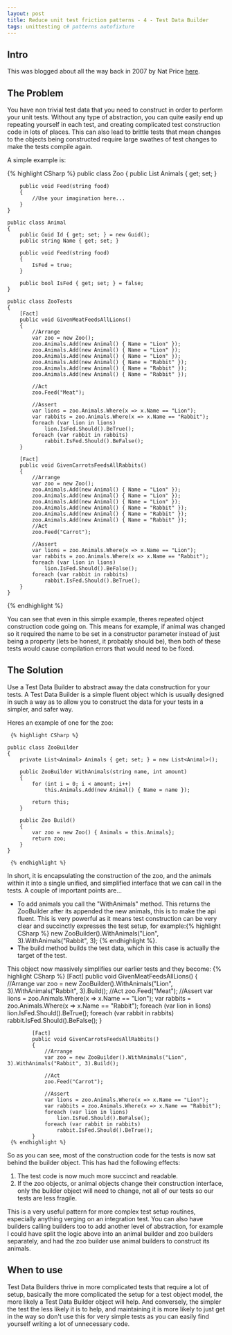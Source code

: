 ```yaml
---
layout: post
title: Reduce unit test friction patterns - 4 - Test Data Builder
tags: unittesting c# patterns autofixture
---
```


## Intro
This was blogged about all the way back in 2007 by Nat Price [here](http://www.natpryce.com/articles/000714.html).

## The Problem
You have non trivial test data that you need to construct in order to perform your unit tests. Without any type of abstraction, you can quite easily end up repeating yourself in each test, and creating complicated test construction code in lots of places. This can also lead to brittle tests that mean changes to the objects being constructed require large swathes of test changes to make the tests compile again. 

A simple example is: 

   {% highlight CSharp %}
   public class Zoo
    {
        public List<Animal> Animals { get; set; }

        public void Feed(string food)
        {
            //Use your imagination here...
        }
    }

    public class Animal
    {
        public Guid Id { get; set; } = new Guid();
        public string Name { get; set; }

        public void Feed(string food)
        {
            IsFed = true;
        }

        public bool IsFed { get; set; } = false;
    }

    public class ZooTests
    {
        [Fact]
        public void GivenMeatFeedsAllLions()
        {
            //Arrange
            var zoo = new Zoo();
            zoo.Animals.Add(new Animal() { Name = "Lion" });
            zoo.Animals.Add(new Animal() { Name = "Lion" });
            zoo.Animals.Add(new Animal() { Name = "Lion" });
            zoo.Animals.Add(new Animal() { Name = "Rabbit" });
            zoo.Animals.Add(new Animal() { Name = "Rabbit" });
            zoo.Animals.Add(new Animal() { Name = "Rabbit" });

            //Act
            zoo.Feed("Meat");

            //Assert
            var lions = zoo.Animals.Where(x => x.Name == "Lion");
            var rabbits = zoo.Animals.Where(x => x.Name == "Rabbit");
            foreach (var lion in lions)
                lion.IsFed.Should().BeTrue();
            foreach (var rabbit in rabbits)
                rabbit.IsFed.Should().BeFalse();
        }

        [Fact]
        public void GivenCarrotsFeedsAllRabbits()
        {
            //Arrange
            var zoo = new Zoo();
            zoo.Animals.Add(new Animal() { Name = "Lion" });
            zoo.Animals.Add(new Animal() { Name = "Lion" });
            zoo.Animals.Add(new Animal() { Name = "Lion" });
            zoo.Animals.Add(new Animal() { Name = "Rabbit" });
            zoo.Animals.Add(new Animal() { Name = "Rabbit" });
            zoo.Animals.Add(new Animal() { Name = "Rabbit" });
            //Act
            zoo.Feed("Carrot");

            //Assert
            var lions = zoo.Animals.Where(x => x.Name == "Lion");
            var rabbits = zoo.Animals.Where(x => x.Name == "Rabbit");
            foreach (var lion in lions)
                lion.IsFed.Should().BeFalse();
            foreach (var rabbit in rabbits)
                rabbit.IsFed.Should().BeTrue();
        }
    }
   {% endhighlight %}

You can see that even in this simple example, theres repeated object construction code going on. This means for example, if animal was changed so it required the name to be set in a constructor parameter instead of just being a property (lets be honest, it probably should be), then both of these tests would cause compilation errors that would need to be fixed.

## The Solution
Use a Test Data Builder to abstract away the data construction for your tests. A  Test Data Builder is a simple fluent object which is usually designed in such a way as to allow you to construct the data for your tests in a simpler, and safer way.

Heres an example of one for the zoo:

     {% highlight CSharp %}
    
    public class ZooBuilder
    {
        private List<Animal> Animals { get; set; } = new List<Animal>();

        public ZooBuilder WithAnimals(string name, int amount)
        {
            for (int i = 0; i < amount; i++)
                this.Animals.Add(new Animal() { Name = name });

            return this;
        }

        public Zoo Build()
        {
            var zoo = new Zoo() { Animals = this.Animals};
            return zoo;
        }
    }

     {% endhighlight %}

In short, it is encapsulating the construction of the zoo, and the animals within it into a single unified, and simplified interface that we can call in the tests. A couple of important points are... 

* To add animals you call the "WithAnimals" method. This returns the ZooBuilder after its appended the new animals, this is to make the api fluent.  This is very powerful as it means test construction can be very clear and succinctly expresses the test setup, for example:{% highlight CSharp %}  new ZooBuilder().WithAnimals("Lion", 3).WithAnimals("Rabbit", 3);    {% endhighlight %}.
* The build method builds the test data, which in this case is actually the target of the test.

This object now massively simplifies our earlier tests and they become:
     {% highlight CSharp %}
            [Fact]
            public void GivenMeatFeedsAllLions()
            {
                //Arrange
                var zoo = new ZooBuilder().WithAnimals("Lion", 3).WithAnimals("Rabbit", 3).Build();
                //Act
                zoo.Feed("Meat");
                //Assert
                var lions = zoo.Animals.Where(x => x.Name == "Lion");
                var rabbits = zoo.Animals.Where(x => x.Name == "Rabbit");
                foreach (var lion in lions)
                    lion.IsFed.Should().BeTrue();
                foreach (var rabbit in rabbits)
                    rabbit.IsFed.Should().BeFalse();
            }

            [Fact]
            public void GivenCarrotsFeedsAllRabbits()
            {
                //Arrange
                var zoo = new ZooBuilder().WithAnimals("Lion", 3).WithAnimals("Rabbit", 3).Build();

                //Act
                zoo.Feed("Carrot");

                //Assert
                var lions = zoo.Animals.Where(x => x.Name == "Lion");
                var rabbits = zoo.Animals.Where(x => x.Name == "Rabbit");
                foreach (var lion in lions)
                    lion.IsFed.Should().BeFalse();
                foreach (var rabbit in rabbits)
                    rabbit.IsFed.Should().BeTrue();
            }
     {% endhighlight %}

So as you can see, most of the construction code for the tests is now sat behind the builder object. This has had the following effects:
1. The test code is now much more succinct and readable.
2. If the zoo objects, or animal objects change their construction interface, only the builder object will need to change, not all of our tests so our tests are less fragile.

This is a very useful pattern for more complex test setup routines, especially anything verging on an integration test. You can also have builders calling builders too to add another level of abstraction, for example I could have split the logic above into an animal builder and zoo builders separately, and had the zoo builder use animal builders to construct its animals.

## When to use
Test Data Builders thrive in more complicated tests that require a lot of setup, basically the more complicated the setup for a test object model, the more likely a Test Data Builder object will help. And conversely, the simpler the test the less likely it is to help, and maintaining it is more likely to just get in the way so don't use this for very simple tests as you can easily find yourself writing a lot of unnecessary code.
